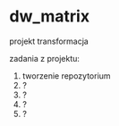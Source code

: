 # dw_matrix
projekt transformacja 

zadania z projektu:
1. tworzenie repozytorium
2. ?
3. ?
4. ?
5. ?
